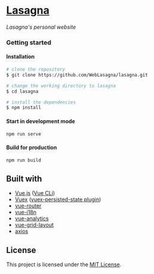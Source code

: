 # [Lasagna](https://lasagna.cf)

_Lasagna's personal website_

### Getting started

#### Installation

```bash
# clone the repository
$ git clone https://github.com/WebLasagna/lasagna.git

# change the working directory to lasagna
$ cd lasagna

# install the dependencies
$ npm install
```

#### Start in development mode

```bash
npm run serve
```

#### Build for production

```bash
npm run build
```

## Built with

- [Vue.js](https://github.com/vuejs/vue/) ([Vue CLi](https://github.com/vuejs/vue-router))
- [Vuex](https://github.com/vuejs/vuex) ([vuex-persisted-state plugin](https://github.com/robinvdvleuten/vuex-persistedstate))
- [vue-router](https://github.com/vuejs/vue-router)
- [vue-i18n](https://github.com/kazupon/vue-i18n)
- [vue-analytics](https://github.com/MatteoGabriele/vue-analytics)
- [vue-grid-layout](https://github.com/jbaysolutions/vue-grid-layout)
- [axios](https://github.com/axios/axios)

## License

This project is licensed under the [MIT License](https://github.com/WebLasagna/lasagna/blob/master/LICENSE).
